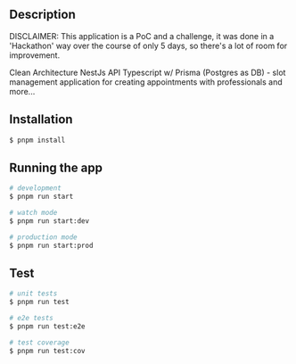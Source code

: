 ## Description
DISCLAIMER: This application is a PoC and a challenge, it was done in a 'Hackathon' way over the course of only 5 days, so there's a lot of room for improvement.

Clean Architecture NestJs API Typescript w/ Prisma (Postgres as DB) - slot management application for creating appointments with professionals and more...

## Installation

```bash
$ pnpm install
```

## Running the app

```bash
# development
$ pnpm run start

# watch mode
$ pnpm run start:dev

# production mode
$ pnpm run start:prod
```

## Test

```bash
# unit tests
$ pnpm run test

# e2e tests
$ pnpm run test:e2e

# test coverage
$ pnpm run test:cov
```

